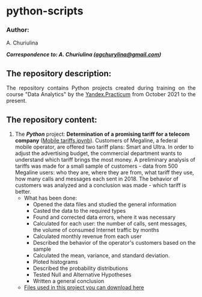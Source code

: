 # python-scripts

### Author:
<p align="justify">
A. Churiulina</sup>

<em><strong>Correspondence to: A. Churiulina (agchurylina@gmail.com)</strong></em>

## The repository description:
<p align="justify">
  The repository contains Python projects created during training on the course "Data Analytics" by the <a href="https://practicum.yandex.ru/">Yandex.Practicum</a> from October 2021 to the present.    
</p>

## The repository content:
1. The ***Python*** project: **Determination of a promising tariff for a telecom company** ([Mobile tariffs.ipynb][project_1]). Customers of Megaline, a federal mobile operator, are offered two tariff plans: Smart and Ultra. In order to adjust the advertising budget, the commercial department wants to understand which tariff brings the most money. A preliminary analysis of tariffs was made for a small sample of customers - data from 500 Megaline users: who they are, where they are from, what tariff they use, how many calls and messages each sent in 2018. The behavior of customers was analyzed and a conclusion was made - which tariff is better.
    * What has been done:
        + Opened the data files and studied the general information
        + Casted the data to the required types
        + Found and corrected data errors, where it was necessary
        + Calculated for each user: the number of calls, sent messages, the volume of consumed Internet traffic by months
        + Calculated monthly revenue from each user
        + Described the behavior of the operator's customers based on the sample
        + Calculated the mean, variance, and standard deviation.
        + Ploted histograms
        + Described the probability distributions
        + Tested Null and Alternative Hypotheses
        + Written a general conclusion
     * [Files used in this project you can download here][files_1]
         
         
         
         
         
[yandex]: https://practicum.yandex.ru/
[files_1]: https://drive.google.com/drive/folders/1j_RJnurCjvznmK8t_xgIEYPvsBU93pHZ?usp=sharing
[project_1]: https://github.com/churiulina/first-python-script/blob/main/Mobile%20tariffs.ipynb
